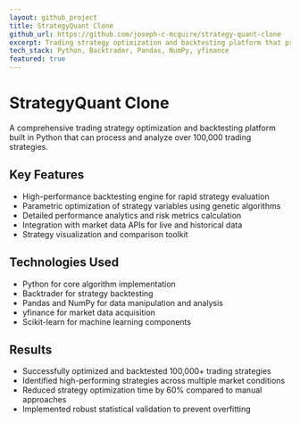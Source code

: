 ```yaml
---
layout: github_project
title: StrategyQuant Clone
github_url: https://github.com/joseph-c-mcguire/strategy-quant-clone
excerpt: Trading strategy optimization and backtesting platform that processes 100,000+ strategies using Python.
tech_stack: Python, Backtrader, Pandas, NumPy, yfinance
featured: true
---
```


# StrategyQuant Clone

A comprehensive trading strategy optimization and backtesting platform built in Python that can process and analyze over 100,000 trading strategies.

## Key Features

- High-performance backtesting engine for rapid strategy evaluation
- Parametric optimization of strategy variables using genetic algorithms
- Detailed performance analytics and risk metrics calculation
- Integration with market data APIs for live and historical data
- Strategy visualization and comparison toolkit

## Technologies Used

- Python for core algorithm implementation
- Backtrader for strategy backtesting
- Pandas and NumPy for data manipulation and analysis
- yfinance for market data acquisition
- Scikit-learn for machine learning components

## Results

- Successfully optimized and backtested 100,000+ trading strategies
- Identified high-performing strategies across multiple market conditions
- Reduced strategy optimization time by 60% compared to manual approaches
- Implemented robust statistical validation to prevent overfitting

